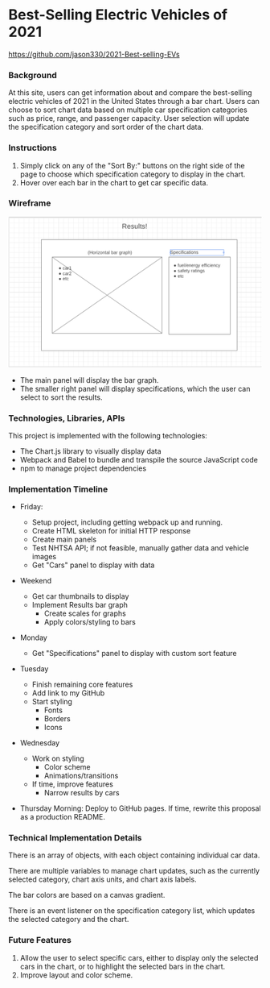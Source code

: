 # Best-Selling Electric Vehicles of 2021



https://github.com/jason330/2021-Best-selling-EVs

### Background

At this site, users can get information about and compare the best-selling electric vehicles of 2021 in the United States through a bar chart. Users can choose to sort chart data based on multiple car specification categories such as price, range, and passenger capacity. User selection will update the specification category and sort order of the chart data. 



### Instructions

1. Simply click on any of the "Sort By:" buttons on the right side of the page to choose which specification category to display in the chart.
2. Hover over each bar in the chart to get car specific data.



### Wireframe

![Page wireframe](assets/results.png)
- The main panel will display the bar graph.
- The smaller right panel will display specifications, which the user can select to sort the results.



### Technologies, Libraries, APIs

This project is implemented with the following technologies:

- The Chart.js library to visually display data
- Webpack and Babel to bundle and transpile the source JavaScript code
- npm to manage project dependencies



### Implementation Timeline

- Friday:
    - Setup project, including getting webpack up and running.
    - Create HTML skeleton for initial HTTP response
    - Create main panels
    - Test NHTSA API; if not feasible, manually gather data and vehicle images
    - Get "Cars" panel to display with data

- Weekend
    - Get car thumbnails to display
    - Implement Results bar graph
        - Create scales for graphs
        - Apply colors/styling to bars

- Monday
    - Get "Specifications" panel to display with custom sort feature

- Tuesday
    - Finish remaining core features
    - Add link to my GitHub
    - Start styling
        - Fonts
        - Borders
        - Icons

- Wednesday
    - Work on styling
        - Color scheme
        - Animations/transitions
    - If time, improve features
        - Narrow results by cars

- Thursday Morning: Deploy to GitHub pages. If time, rewrite this proposal as a production README.



### Technical Implementation Details

There is an array of objects, with each object containing individual car data.

There are multiple variables to manage chart updates, such as the currently selected category, chart axis units, and chart axis labels.

The bar colors are based on a canvas gradient.

There is an event listener on the specification category list, which updates the selected category and the chart.



### Future Features

1. Allow the user to select specific cars, either to display only the selected cars in the chart, or to highlight the selected bars in the chart.
2. Improve layout and color scheme.